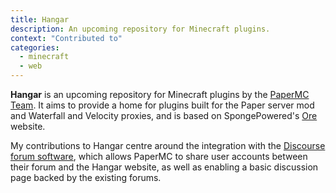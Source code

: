 ```yaml
---
title: Hangar
description: An upcoming repository for Minecraft plugins.
context: "Contributed to"
categories:
  - minecraft
  - web
---
```


**Hangar** is an upcoming repository for Minecraft plugins by the [PaperMC Team](https://papermc.io). It aims to provide a home for plugins built for the Paper server mod and Waterfall and Velocity proxies, and is based on SpongePowered's [Ore](https://ore.spongepowered.org) website.

My contributions to Hangar centre around the integration with the [Discourse forum software](https://www.discourse.org/), which allows PaperMC to share user accounts between their forum and the Hangar website, as well as enabling a basic discussion page backed by the existing forums.
